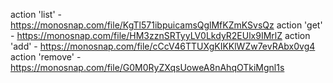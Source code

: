 action 'list' - https://monosnap.com/file/KgTl571ibpuicamsQglMfKZmKSvsQz
action 'get' - https://monosnap.com/file/HM3zznSRTyyLV0LkdyR2EUlx9IMrlZ
action 'add' - https://monosnap.com/file/cCcV46TTUXgKIKKlWZw7evRAbx0vg4
action 'remove' - https://monosnap.com/file/G0M0RyZXqsUoweA8nAhqOTkiMgnl1s
